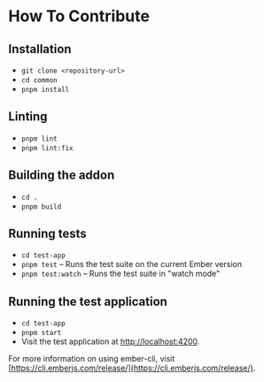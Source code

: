# How To Contribute

## Installation

- `git clone <repository-url>`
- `cd common`
- `pnpm install`

## Linting

- `pnpm lint`
- `pnpm lint:fix`

## Building the addon

- `cd .`
- `pnpm build`

## Running tests

- `cd test-app`
- `pnpm test` – Runs the test suite on the current Ember version
- `pnpm test:watch` – Runs the test suite in "watch mode"

## Running the test application

- `cd test-app`
- `pnpm start`
- Visit the test application at [http://localhost:4200](http://localhost:4200).

For more information on using ember-cli, visit [https://cli.emberjs.com/release/](https://cli.emberjs.com/release/).
